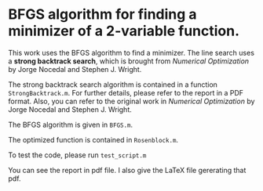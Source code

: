# BFGS algorithm for finding a minimizer of a 2-variable function.

This work uses the BFGS algorithm to find a minimizer. The line search uses a **strong backtrack search**, which is brought from *Numerical Optimization* by Jorge Nocedal and Stephen J. Wright.

The strong backtrack search algorithm is contained in a function `StrongBacktrack.m`. For further details, please refer to the report in a PDF format. Also, you can refer to the original work in *Numerical Optimization* by Jorge Nocedal and Stephen J. Wright.

The BFGS algorithm is given in `BFGS.m`.

The optimized function is contained in `Rosenblock.m`.

To test the code, please run `test_script.m`

You can see the report in pdf file. I also give the LaTeX file gererating that pdf.
